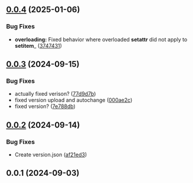 ## [0.0.4](https://github.com/ammounce/itemattribute/compare/v0.0.3...v0.0.4) (2025-01-06)


### Bug Fixes

* **overloading:** Fixed behavior where overloaded __setattr__ did not apply to __setitem___ ([3747431](https://github.com/ammounce/itemattribute/commit/37474315fa43e8c37af9eabce7012d0791d16411))



## [0.0.3](https://github.com/ammounce/itemattribute/compare/v0.0.2...v0.0.3) (2024-09-15)


### Bug Fixes

* actually fixed verison? ([77d9d7b](https://github.com/ammounce/itemattribute/commit/77d9d7b59a82611e6987ac4a4a49c36c05519a0a))
* fixed version upload and autochange ([000ae2c](https://github.com/ammounce/itemattribute/commit/000ae2c75a8cba345890525031d96de8a6712992))
* fixed version? ([7e788db](https://github.com/ammounce/itemattribute/commit/7e788db7bf05147aa040fdb11e4f2a5d6d8c6611))



## [0.0.2](https://github.com/ammounce/itemattribute/compare/v0.0.1...v0.0.2) (2024-09-14)


### Bug Fixes

* Create version.json ([af21ed3](https://github.com/ammounce/itemattribute/commit/af21ed3946ba275faf9a9c87b26e6c5aa9586281))



## 0.0.1 (2024-09-03)



